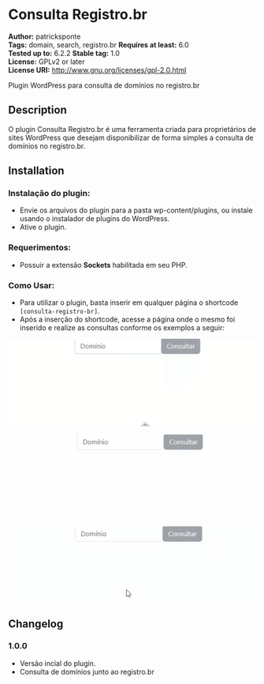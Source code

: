 # Consulta Registro.br #
**Author:** patricksponte  
**Tags:** domain, search, registro.br
**Requires at least:** 6.0  
**Tested up to:** 6.2.2 
**Stable tag:** 1.0  
**License:** GPLv2 or later  
**License URI:** http://www.gnu.org/licenses/gpl-2.0.html

Plugin WordPress para consulta de domínios no registro.br

## Description ##

O plugin Consulta Registro.br é uma ferramenta criada para proprietários de sites WordPress que desejam disponibilizar de forma simples a consulta de domínios no registro.br.

## Installation ##

### Instalação do plugin: ###

* Envie os arquivos do plugin para a pasta wp-content/plugins, ou instale usando o instalador de plugins do WordPress.
* Ative o plugin.

### Requerimentos: ###

* Possuir a extensão **Sockets** habilitada em seu PHP.

### Como Usar: ###

* Para utilizar o plugin, basta inserir em qualquer página o shortcode <code>[consulta-registro-br]</code>. 
* Após a inserção do shortcode, acesse a página onde o mesmo foi inserido e realize as consultas conforme os exemplos a seguir:

![Alt Text](https://github.com/patricksponte/consulta-registro-br/blob/master/img/consulta-registro-br-1.gif)

![Alt Text](https://github.com/patricksponte/consulta-registro-br/blob/master/img/consulta-registro-br-2.gif)

![Alt Text](https://github.com/patricksponte/consulta-registro-br/blob/master/img/consulta-registro-br-3.gif)

## Changelog ##

### 1.0.0 ###

* Versão incial do plugin.
* Consulta de domínios junto ao registro.br
